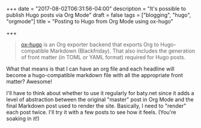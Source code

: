 +++
date = "2017-08-02T06:31:56-04:00"
description = "It's possible to publish Hugo posts via Org Mode"
draft = false
tags = ["blogging", "hugo", "orgmode"]
title = "Posting to Hugo from Org Mode using ox-hugo"

+++

> [ox-hugo](https://github.com/kaushalmodi/ox-hugo) is an Org exporter backend that exports Org to Hugo-compatible Markdown (Blackfriday). That also includes the generation of front matter (in TOML or YAML format) required for Hugo posts.

What that means is that I can have an org file and each headline will become a
hugo-compatible markdown file with all the appropriate front matter? Awesome!

I'll have to think about whether to use it regularly for baty.net since it adds
a level of abstraction between the original "master" post in Org Mode
and the final Markdown post used to render the site. Basically, I need
to "render" each post twice. I'll try it with a few posts to see how
it feels. (You're soaking in it!)

